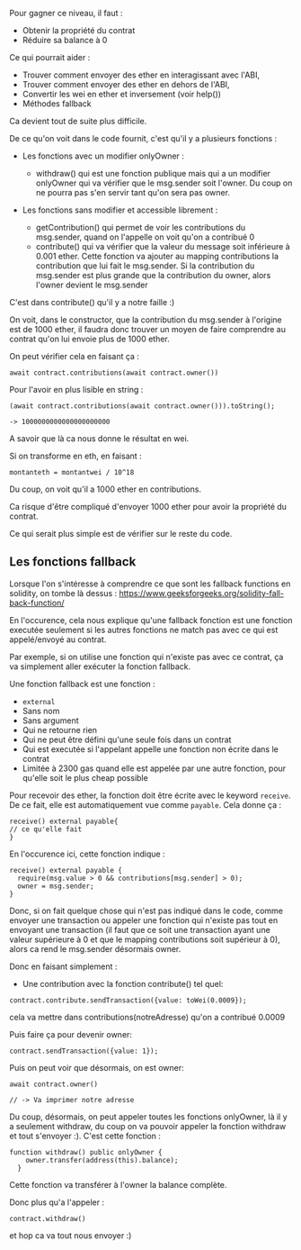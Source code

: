 Pour gagner ce niveau, il faut :
- Obtenir la propriété du contrat
- Réduire sa balance à 0

Ce qui pourrait aider :
- Trouver comment envoyer des ether en interagissant avec l'ABI,
- Trouver comment envoyer des ether en dehors de l'ABI,
- Convertir les wei en ether et inversement (voir help())
- Méthodes fallback

Ca devient tout de suite plus difficile.

De ce qu'on voit dans le code fournit, c'est qu'il y a plusieurs fonctions :

- Les fonctions avec un modifier onlyOwner :

  - withdraw() qui est une fonction publique mais qui a un modifier onlyOwner qui va vérifier que le msg.sender soit l'owner. Du coup on ne pourra pas s'en servir tant qu'on sera pas owner.

- Les fonctions sans modifier et accessible librement :
  - getContribution() qui permet de voir les contributions du msg.sender, quand on l'appelle on voit qu'on a contribué 0
  - contribute() qui va vérifier que la valeur du message soit inférieure à 0.001 ether. Cette fonction va ajouter au mapping contributions la contribution que lui fait le msg.sender. Si la contribution du msg.sender est plus grande que la contribution du owner, alors l'owner devient le msg.sender

C'est dans contribute() qu'il y a notre faille :)

On voit, dans le constructor, que la contribution du msg.sender à l'origine est de 1000 ether, il faudra donc trouver un moyen de faire comprendre au contrat qu'on lui envoie plus de 1000 ether.

On peut vérifier cela en faisant ça :

```
await contract.contributions(await contract.owner())
```

Pour l'avoir en plus lisible en string :

```
(await contract.contributions(await contract.owner())).toString();

-> 1000000000000000000000
```

A savoir que là ca nous donne le résultat en wei.

Si on transforme en eth, en faisant :

`montanteth = montantwei / 10^18`

Du coup, on voit qu'il a 1000 ether en contributions.

Ca risque d'être compliqué d'envoyer 1000 ether pour avoir la propriété du contrat.

Ce qui serait plus simple est de vérifier sur le reste du code.

## Les fonctions fallback

Lorsque l'on s'intéresse à comprendre ce que sont les fallback functions en solidity, on tombe là dessus : https://www.geeksforgeeks.org/solidity-fall-back-function/

En l'occurence, cela nous explique qu'une fallback fonction est une fonction executée seulement si les autres fonctions ne match pas avec ce qui est appelé/envoyé au contrat.

Par exemple, si on utilise une fonction qui n'existe pas avec ce contrat, ça va simplement aller exécuter la fonction fallback.

Une fonction fallback est une fonction :
- `external`
- Sans nom
- Sans argument
- Qui ne retourne rien
- Qui ne peut être défini qu'une seule fois dans un contrat
- Qui est executée si l'appelant appelle une fonction non écrite dans le contrat
- Limitée à 2300 gas quand elle est appelée par une autre fonction, pour qu'elle soit le plus cheap possible

Pour recevoir des ether, la fonction doit être écrite avec le keyword `receive`. De ce fait, elle est automatiquement vue comme `payable`.
Cela donne ça :

```
receive() external payable{
// ce qu'elle fait
}
```

En l'occurence ici, cette fonction indique :

```
receive() external payable {
  require(msg.value > 0 && contributions[msg.sender] > 0);
  owner = msg.sender;
}
```

Donc, si on fait quelque chose qui n'est pas indiqué dans le code, comme envoyer une transaction ou appeler une fonction qui n'existe pas tout en envoyant une transaction (il faut que ce soit une transaction ayant une valeur supérieure à 0 et que le mapping contributions soit supérieur à 0), alors ca rend le msg.sender désormais owner.

Donc en faisant simplement :
- Une contribution avec la fonction contribute() tel quel:

```
contract.contribute.sendTransaction({value: toWei(0.0009});
```
cela va mettre dans contributions(notreAdresse) qu'on a contribué 0.0009

Puis faire ça pour devenir owner:

```
contract.sendTransaction({value: 1});
```

Puis on peut voir que désormais, on est owner:

```
await contract.owner()

// -> Va imprimer notre adresse
```

Du coup, désormais, on peut appeler toutes les fonctions onlyOwner, là il y a seulement withdraw, du coup on va pouvoir appeler la fonction withdraw et tout s'envoyer :). C'est cette fonction :

```
function withdraw() public onlyOwner {
    owner.transfer(address(this).balance);
  }
```
Cette fonction va transférer à l'owner la balance complète.

Donc plus qu'a l'appeler :
```
contract.withdraw()
```

et hop ca va tout nous envoyer :)
